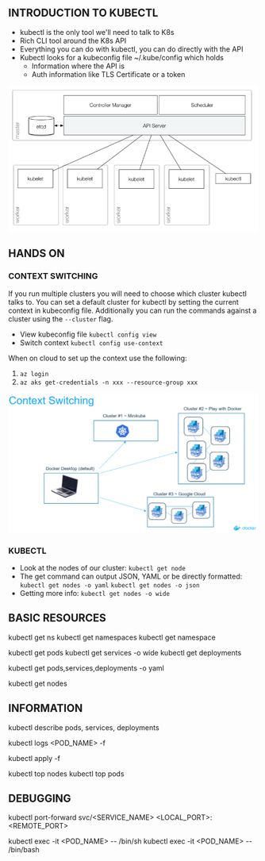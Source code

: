 ## INTRODUCTION TO KUBECTL

* kubectl is the only tool we'll need to talk to K8s
* Rich CLI tool around the K8s API
* Everything you can do with kubectl, you can do directly with the API
* Kubectl looks for a kubeconfig file ~/.kube/config which holds
    * Information where the API is
    * Auth information like TLS Certificate or a token

![Kubectl - API Server](images/kubectl-api.png "Kubectl - API Server") 

## HANDS ON

### CONTEXT SWITCHING

If you run multiple clusters you will need to choose which cluster kubectl talks to. You can set a default cluster for kubectl by 
setting the current context in kubeconfig file. Additionally you can run the commands against a cluster using the `--cluster` flag.

* View kubeconfig file `kubectl config view`
* Switch context `kubectl config use-context`

When on cloud to set up the context use the following:
1. `az login`
2. `az aks get-credentials -n xxx --resource-group xxx` 

![Context Switching](images/context_switching.png "Context Switching") 

### KUBECTL

* Look at the nodes of our cluster: `kubectl get node`
* The get command can output JSON, YAML or be directly formatted: `kubectl get nodes -o yaml` `kubectl get nodes -o json`
* Getting more info: `kubectl get nodes -o wide`

## BASIC RESOURCES
 
kubectl get ns
kubectl get namespaces
kubectl get namespace
 
kubectl get pods
kubectl get services -o wide
kubectl get deployments
 
kubectl get pods,services,deployments -o yaml

kubectl get nodes
 
## INFORMATION
 
kubectl describe pods, services, deployments
 
kubectl logs <POD_NAME> -f
 
kubectl apply -f <directory or file.yaml>
 
kubectl top nodes
kubectl top pods
 
## DEBUGGING
 
kubectl port-forward svc/<SERVICE_NAME> <LOCAL_PORT>:<REMOTE_PORT>
 
kubectl exec -it <POD_NAME> -- /bin/sh
kubectl exec -it <POD_NAME> -- /bin/bash
